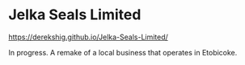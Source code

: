# Jelka Seals Limited

https://derekshig.github.io/Jelka-Seals-Limited/

In progress. A remake of a local business that operates in Etobicoke.
